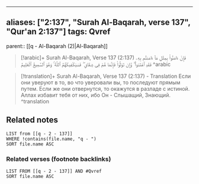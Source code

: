 
---
aliases: ["2:137", "Surah Al-Baqarah, verse 137", "Qur'an 2:137"]
tags: Qvref
---

parent:: [[q - Al-Baqarah (2)|Al-Baqarah]]

> [!arabic]+ Surah Al-Baqarah, Verse 137 (2:137)
> <span class="quran-arabic">فَإِنْ ءَامَنُوا۟ بِمِثْلِ مَآ ءَامَنتُم بِهِۦ فَقَدِ ٱهْتَدَوا۟ ۖ وَّإِن تَوَلَّوْا۟ فَإِنَّمَا هُمْ فِى شِقَاقٍ ۖ فَسَيَكْفِيكَهُمُ ٱللَّهُ ۚ وَهُوَ ٱلسَّمِيعُ ٱلْعَلِيمُ</span>
^arabic

> [!translation]+ Surah Al-Baqarah, Verse 137 (2:137) - Translation
> Если они уверуют в то, во что уверовали вы, то последуют прямым путем. Если же они отвернутся, то окажутся в разладе с истиной. Аллах избавит тебя от них, ибо Он - Слышащий, Знающий.
^translation



## Related notes
```dataview
LIST from [[q - 2 - 137]]
WHERE !contains(file.name, "q - ")
SORT file.name ASC
```

### Related verses (footnote backlinks)
```dataview
LIST FROM [[q - 2 - 137]] AND #Qvref
SORT file.name ASC
```

